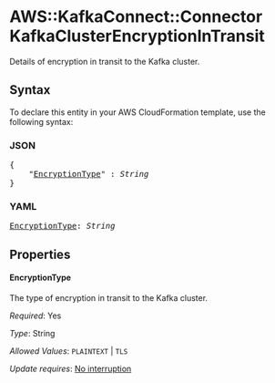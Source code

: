 # AWS::KafkaConnect::Connector KafkaClusterEncryptionInTransit

Details of encryption in transit to the Kafka cluster.

## Syntax

To declare this entity in your AWS CloudFormation template, use the following syntax:

### JSON

<pre>
{
    "<a href="#encryptiontype" title="EncryptionType">EncryptionType</a>" : <i>String</i>
}
</pre>

### YAML

<pre>
<a href="#encryptiontype" title="EncryptionType">EncryptionType</a>: <i>String</i>
</pre>

## Properties

#### EncryptionType

The type of encryption in transit to the Kafka cluster.

_Required_: Yes

_Type_: String

_Allowed Values_: <code>PLAINTEXT</code> | <code>TLS</code>

_Update requires_: [No interruption](https://docs.aws.amazon.com/AWSCloudFormation/latest/UserGuide/using-cfn-updating-stacks-update-behaviors.html#update-no-interrupt)
